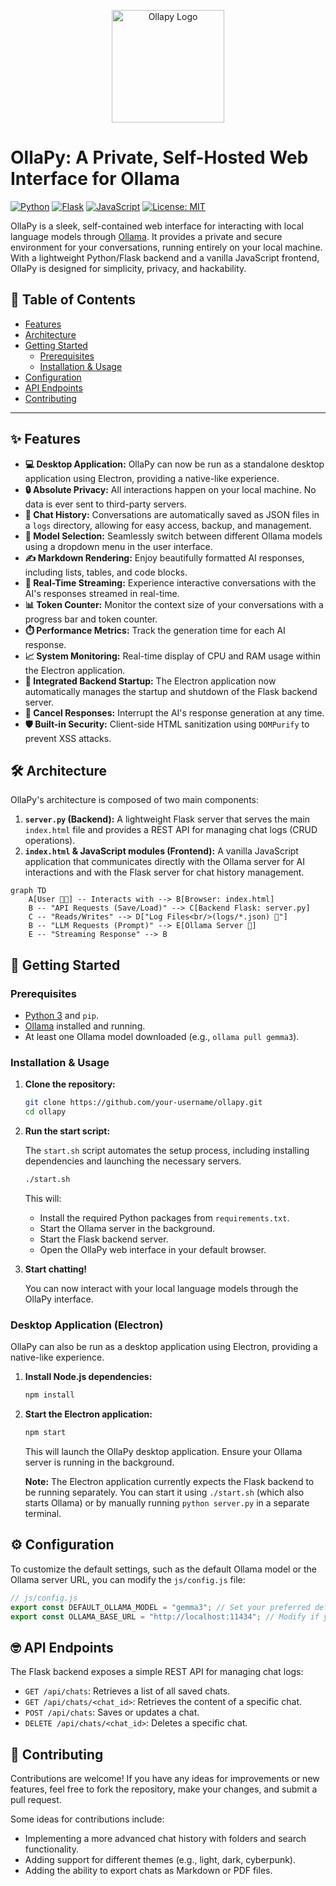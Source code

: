 <p align="center">
    <img src="ollapy-icon.png" alt="Ollapy Logo" width="180" />
</p>

# OllaPy: A Private, Self-Hosted Web Interface for Ollama

[![Python](https://img.shields.io/badge/Python-3.x-blue.svg)](https://www.python.org/) [![Flask](https://img.shields.io/badge/Flask-2.x-black.svg)](https://flask.palletsprojects.com/) [![JavaScript](https://img.shields.io/badge/JavaScript-ES6-yellow.svg)](https://developer.mozilla.org/en-US/docs/Web/JavaScript) [![License: MIT](https://img.shields.io/badge/License-MIT-green.svg)](https://opensource.org/licenses/MIT)

OllaPy is a sleek, self-contained web interface for interacting with local language models through [Ollama](https://ollama.com/). It provides a private and secure environment for your conversations, running entirely on your local machine. With a lightweight Python/Flask backend and a vanilla JavaScript frontend, OllaPy is designed for simplicity, privacy, and hackability.

## 📖 Table of Contents

- [Features](#-features)
- [Architecture](#-architecture)
- [Getting Started](#-getting-started)
  - [Prerequisites](#prerequisites)
  - [Installation & Usage](#installation--usage)
- [Configuration](#-configuration)
- [API Endpoints](#-api-endpoints)
- [Contributing](#-contributing)

---

## ✨ Features

*   **💻 Desktop Application:** OllaPy can now be run as a standalone desktop application using Electron, providing a native-like experience.
*   **🔒 Absolute Privacy:** All interactions happen on your local machine. No data is ever sent to third-party servers.
*   **💾 Chat History:** Conversations are automatically saved as JSON files in a `logs` directory, allowing for easy access, backup, and management.
*   **🤖 Model Selection:** Seamlessly switch between different Ollama models using a dropdown menu in the user interface.
*   **✍️ Markdown Rendering:** Enjoy beautifully formatted AI responses, including lists, tables, and code blocks.
*   **💨 Real-Time Streaming:** Experience interactive conversations with the AI's responses streamed in real-time.
*   **📊 Token Counter:** Monitor the context size of your conversations with a progress bar and token counter.
*   **⏱️ Performance Metrics:** Track the generation time for each AI response.
*   **📈 System Monitoring:** Real-time display of CPU and RAM usage within the Electron application.
*   **🚀 Integrated Backend Startup:** The Electron application now automatically manages the startup and shutdown of the Flask backend server.
*   **🛑 Cancel Responses:** Interrupt the AI's response generation at any time.
*   **🛡️ Built-in Security:** Client-side HTML sanitization using `DOMPurify` to prevent XSS attacks.

## 🛠️ Architecture

OllaPy's architecture is composed of two main components:

1.  **`server.py` (Backend):** A lightweight Flask server that serves the main `index.html` file and provides a REST API for managing chat logs (CRUD operations).
2.  **`index.html` & JavaScript modules (Frontend):** A vanilla JavaScript application that communicates directly with the Ollama server for AI interactions and with the Flask server for chat history management.

```mermaid
graph TD
    A[User 👨‍💻] -- Interacts with --> B[Browser: index.html]
    B -- "API Requests (Save/Load)" --> C[Backend Flask: server.py]
    C -- "Reads/Writes" --> D["Log Files<br/>(logs/*.json) 📝"]
    B -- "LLM Requests (Prompt)" --> E[Ollama Server 🧠]
    E -- "Streaming Response" --> B
```

## 🚀 Getting Started

### Prerequisites

*   [Python 3](https://www.python.org/downloads/) and `pip`.
*   [Ollama](https://ollama.com/) installed and running.
*   At least one Ollama model downloaded (e.g., `ollama pull gemma3`).

### Installation & Usage

1.  **Clone the repository:**

    ```bash
    git clone https://github.com/your-username/ollapy.git
    cd ollapy
    ```

2.  **Run the start script:**

    The `start.sh` script automates the setup process, including installing dependencies and launching the necessary servers.

    ```bash
    ./start.sh
    ```

    This will:
    *   Install the required Python packages from `requirements.txt`.
    *   Start the Ollama server in the background.
    *   Start the Flask backend server.
    *   Open the OllaPy web interface in your default browser.

3.  **Start chatting!**

    You can now interact with your local language models through the OllaPy interface.

### Desktop Application (Electron)

OllaPy can also be run as a desktop application using Electron, providing a native-like experience.

1.  **Install Node.js dependencies:**

    ```bash
    npm install
    ```

2.  **Start the Electron application:**

    ```bash
    npm start
    ```

    This will launch the OllaPy desktop application. Ensure your Ollama server is running in the background.

    **Note:** The Electron application currently expects the Flask backend to be running separately. You can start it using `./start.sh` (which also starts Ollama) or by manually running `python server.py` in a separate terminal.



## ⚙️ Configuration

To customize the default settings, such as the default Ollama model or the Ollama server URL, you can modify the `js/config.js` file:

```javascript
// js/config.js
export const DEFAULT_OLLAMA_MODEL = "gemma3"; // Set your preferred default model
export const OLLAMA_BASE_URL = "http://localhost:11434"; // Modify if your Ollama server runs on a different URL
```

## 🤓 API Endpoints

The Flask backend exposes a simple REST API for managing chat logs:

*   `GET /api/chats`: Retrieves a list of all saved chats.
*   `GET /api/chats/<chat_id>`: Retrieves the content of a specific chat.
*   `POST /api/chats`: Saves or updates a chat.
*   `DELETE /api/chats/<chat_id>`: Deletes a specific chat.

## 🤝 Contributing

Contributions are welcome! If you have any ideas for improvements or new features, feel free to fork the repository, make your changes, and submit a pull request.

Some ideas for contributions include:

*   Implementing a more advanced chat history with folders and search functionality.
*   Adding support for different themes (e.g., light, dark, cyberpunk).
*   Adding the ability to export chats as Markdown or PDF files.
